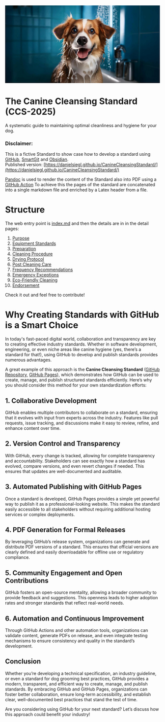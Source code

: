![](Images/Dog%20Small.jpeg)

# **The Canine Cleansing Standard (CCS-2025)**  
A systematic guide to maintaining optimal cleanliness and hygiene for your dog.
### Disclaimer:
This is a fictive Standard to show case how to develop a standard using [GitHub](https://github.com/danielsiegl/CanineCleansingStandard), [SmartGit](https://www.syntevo.com/smartgit/) and [Obsidian](https://obsidian.md/).<br>
Published version: [https://danielsiegl.github.io/CanineCleansingStandard/](https://danielsiegl.github.io/CanineCleansingStandard/)

[Pandoc](https://pandoc.org/) is used to render the content of the Standard also into PDF using a [GitHub Action](https://github.com/danielsiegl/CanineCleansingStandard/actions/workflows/create-pdf-document.yml)
To achieve this the pages of the standard are concatenated into a single markdown file and enriched by a Latex header from a file.
# Structure
The web entry point is [index.md](index.md) and then the details are in in the detail pages:
1. [Purpose](01_Purpose.md)
2. [Equipment Standards](02_Equipment_Standards.md)
3. [Preparation](03_Preparation.md)
4. [Cleaning Procedure](04_Cleaning_Procedure.md)
5. [Drying Protocol](05_Drying_Protocol.md)
6. [Post Cleaning Care](06_Post-Cleaning_Care.md)
7. [Frequency Recommendations](07_Frequency_Recommendations.md)
8. [Emergency Exceptions](08_Emergency_Exceptions.md)
9. [Eco-Friendly Cleaning](09_Eco-Friendly_Cleaning.md)
10. [Endorsement](10_Endorsement.md)

Check it out and feel free to contribute!

# Why Creating Standards with GitHub is a Smart Choice

In today's fast-paced digital world, collaboration and transparency are key to creating effective industry standards. Whether in software development, engineering, or even niche areas like canine hygiene (yes, there’s a standard for that!), using GitHub to develop and publish standards provides numerous advantages.

A great example of this approach is the **Canine Cleansing Standard** ([GitHub Repository](https://github.com/danielsiegl/CanineCleansingStandard), [GitHub Pages](https://danielsiegl.github.io/CanineCleansingStandard/)), which demonstrates how GitHub can be used to create, manage, and publish structured standards efficiently. Here’s why you should consider this method for your own standardization efforts:

## 1. **Collaborative Development**

GitHub enables multiple contributors to collaborate on a standard, ensuring that it evolves with input from experts across the industry. Features like pull requests, issue tracking, and discussions make it easy to review, refine, and enhance content over time.

## 2. **Version Control and Transparency**

With GitHub, every change is tracked, allowing for complete transparency and accountability. Stakeholders can see exactly how a standard has evolved, compare versions, and even revert changes if needed. This ensures that updates are well-documented and auditable.

## 3. **Automated Publishing with GitHub Pages**

Once a standard is developed, GitHub Pages provides a simple yet powerful way to publish it as a professional-looking website. This makes the standard easily accessible to all stakeholders without requiring additional hosting services or complex deployments.

## 4. **PDF Generation for Formal Releases**

By leveraging GitHub’s release system, organizations can generate and distribute PDF versions of a standard. This ensures that official versions are clearly defined and easily downloadable for offline use or regulatory compliance.

## 5. **Community Engagement and Open Contributions**

GitHub fosters an open-source mentality, allowing a broader community to provide feedback and suggestions. This openness leads to higher adoption rates and stronger standards that reflect real-world needs.

## 6. **Automation and Continuous Improvement**

Through GitHub Actions and other automation tools, organizations can validate content, generate PDFs on release, and even integrate testing mechanisms to ensure consistency and quality in the standard’s development.

## Conclusion

Whether you’re developing a technical specification, an industry guideline, or even a standard for dog grooming best practices, GitHub provides a modern, transparent, and efficient way to create, manage, and publish standards. By embracing GitHub and GitHub Pages, organizations can foster better collaboration, ensure long-term accessibility, and establish clear, well-documented best practices that stand the test of time.

Are you considering using GitHub for your next standard? Let’s discuss how this approach could benefit your industry!

